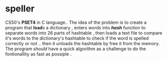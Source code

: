 # speller
CS50's **PSET4** in C language..
The idea of the problem is to create a program that **load**s a dictionary , enters words into ***hash*** function to separate words into 26 parts of hashtable , then loads a text file to compare it's words to the dictionary's hashtable to check if the word is spelled correctly or not .. then it unloads the hashtable by free it from the memory.
The program *should* have a quick algorithm as a challenge to do the fontionallity as fast as possiple .
